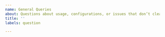 ```yaml
---
name: General Queries
about: Questions about usage, configurations, or issues that don’t clearly classify as bugs.
title: ''
labels: question

---
```

